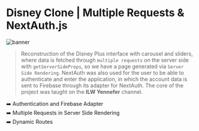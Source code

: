 # Disney Clone | Multiple Requests & NextAuth.js

![banner](banner.png)

> Reconstruction of the Disney Plus interface with carousel and sliders, where data is fetched through `multiple requests` on the server side with `getServerSideProps`, so we have a page generated via `Server Side Rendering`. NextAuth was also used for the user to be able to authenticate and enter the application, in which the account data is sent to Firebase through its adapter for NextAuth. The core of the project was taught on the <strong>ILW Yennefer</strong> channel.

:arrow_right: Authentication and Firebase Adapter <br />
:arrow_right: Multiple Requests in Server Side Rendering <br />
:arrow_right: Dynamic Routes <br />
